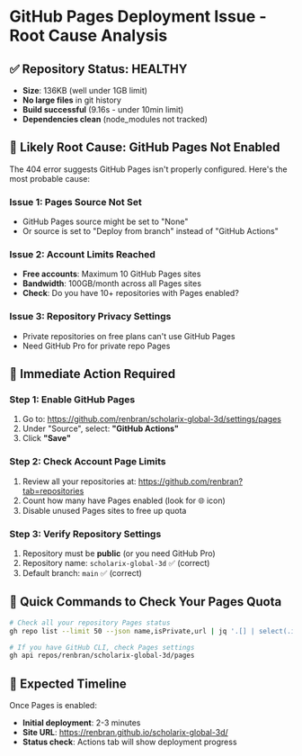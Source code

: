 # GitHub Pages Deployment Issue - Root Cause Analysis

## ✅ **Repository Status: HEALTHY**
- **Size**: 136KB (well under 1GB limit)
- **No large files** in git history
- **Build successful** (9.16s - under 10min limit)
- **Dependencies clean** (node_modules not tracked)

## 🚫 **Likely Root Cause: GitHub Pages Not Enabled**

The 404 error suggests GitHub Pages isn't properly configured. Here's the most probable cause:

### **Issue 1: Pages Source Not Set**
- GitHub Pages source might be set to "None"
- Or source is set to "Deploy from branch" instead of "GitHub Actions"

### **Issue 2: Account Limits Reached**
- **Free accounts**: Maximum 10 GitHub Pages sites
- **Bandwidth**: 100GB/month across all Pages sites
- **Check**: Do you have 10+ repositories with Pages enabled?

### **Issue 3: Repository Privacy Settings**
- Private repositories on free plans can't use GitHub Pages
- Need GitHub Pro for private repo Pages

## 🔧 **Immediate Action Required**

### **Step 1: Enable GitHub Pages**
1. Go to: https://github.com/renbran/scholarix-global-3d/settings/pages
2. Under "Source", select: **"GitHub Actions"**
3. Click **"Save"**

### **Step 2: Check Account Page Limits**
1. Review all your repositories at: https://github.com/renbran?tab=repositories
2. Count how many have Pages enabled (look for 🌐 icon)
3. Disable unused Pages sites to free up quota

### **Step 3: Verify Repository Settings**
1. Repository must be **public** (or you need GitHub Pro)
2. Repository name: `scholarix-global-3d` ✅ (correct)
3. Default branch: `main` ✅ (correct)

## 🎯 **Quick Commands to Check Your Pages Quota**

```bash
# Check all your repository Pages status
gh repo list --limit 50 --json name,isPrivate,url | jq '.[] | select(.isPrivate == false) | .name'

# If you have GitHub CLI, check Pages settings
gh api repos/renbran/scholarix-global-3d/pages
```

## 🚀 **Expected Timeline**
Once Pages is enabled:
- **Initial deployment**: 2-3 minutes
- **Site URL**: https://renbran.github.io/scholarix-global-3d/
- **Status check**: Actions tab will show deployment progress